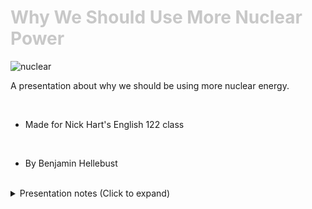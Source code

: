 <div class = "centered"><h1 style="color:#c8c8c8">Why We Should Use More Nuclear Power</h1></div>

![nuclear](https://user-images.githubusercontent.com/95508525/167943431-eb89bf18-4861-4f06-92d8-390acdae3e40.jpg)<br>

A presentation about why we should be using more nuclear energy.

<br>

* Made for Nick Hart's English 122 class

<br>

* By Benjamin Hellebust 

<br>

<div class = "centered">
<details class="centered">
  <summary class="centered">Presentation notes (Click to expand)</summary>

  ```
  1. Introduce self
  2. Introduce proposal
  ```
</details>
</div>
